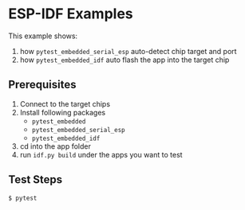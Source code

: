 # ESP-IDF Examples

This example shows:
1. how `pytest_embedded_serial_esp` auto-detect chip target and port
2. how `pytest_embedded_idf` auto flash the app into the target chip

## Prerequisites

1. Connect to the target chips
2. Install following packages
   - `pytest_embedded`
   - `pytest_embedded_serial_esp`
   - `pytest_embedded_idf`
3. cd into the app folder
4. run `idf.py build` under the apps you want to test

## Test Steps

```shell
$ pytest
```
